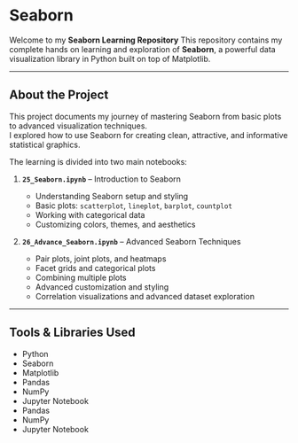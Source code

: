# Seaborn 

Welcome to my **Seaborn Learning Repository**
This repository contains my complete hands on learning and exploration of **Seaborn**, a powerful data visualization library in Python built on top of Matplotlib.

---

## About the Project

This project documents my journey of mastering Seaborn from basic plots to advanced visualization techniques.  
I explored how to use Seaborn for creating clean, attractive, and informative statistical graphics.

The learning is divided into two main notebooks:

1. **`25_Seaborn.ipynb`** – Introduction to Seaborn  
   - Understanding Seaborn setup and styling  
   - Basic plots: `scatterplot`, `lineplot`, `barplot`, `countplot`  
   - Working with categorical data  
   - Customizing colors, themes, and aesthetics

2. **`26_Advance_Seaborn.ipynb`** – Advanced Seaborn Techniques  
   - Pair plots, joint plots, and heatmaps  
   - Facet grids and categorical plots  
   - Combining multiple plots  
   - Advanced customization and styling  
   - Correlation visualizations and advanced dataset exploration

---

## Tools & Libraries Used

- Python  
- Seaborn  
- Matplotlib
- Pandas  
- NumPy  
- Jupyter Notebook 
- Pandas  
- NumPy  
- Jupyter Notebook 
